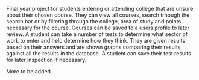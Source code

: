 Final year project for students entering or attending college that are unsure about their chosen course.
They can view all courses, search trhough the search bar or by filtering through the college, area of study and points necessary for the course. Courses can be saved to a users profile to later review. 
A student can take a number of tests to determine what sector of work to enter and help determine how they think. They are given results based on their answers and are shown graphs comparing their results against all the results in the database. A student can save their test results for later inspection if necessary.

More to be added
